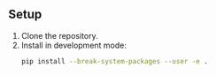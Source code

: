 ## Setup

1. Clone the repository.
2. Install in development mode:
    ```bash
    pip install --break-system-packages --user -e .
    ```
